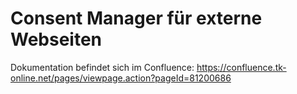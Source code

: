 # Consent Manager für externe Webseiten

Dokumentation befindet sich im Confluence:
https://confluence.tk-online.net/pages/viewpage.action?pageId=81200686